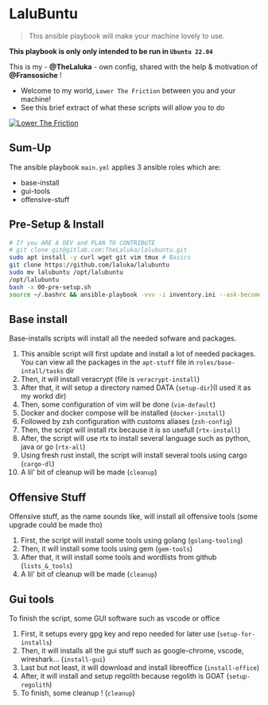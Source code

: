 # LaluBuntu

> This ansible playbook will make your machine lovely to use.

**This playbook is only only intended to be run in `Ubuntu 22.04`**

This is my - **@TheLaluka** - own config, shared with the help & motivation of **@Fransosiche** !

- Welcome to my world, `Lower The Friction` between you and your machine!
- See this brief extract of what these scripts will allow you to do

[![Lower The Friction](https://img.youtube.com/vi/xxOVNKNs24s/0.jpg)](https://www.youtube.com/watch?v=xxOVNKNs24s)

## Sum-Up

The ansible playbook `main.yml` applies 3 ansible roles which are:

- base-install
- gui-tools
- offensive-stuff

## Pre-Setup & Install

```bash
# If you ARE A DEV and PLAN TO CONTRIBUTE
# git clone git@gitlab.com:TheLaluka/lalubuntu.git
sudo apt install -y curl wget git vim tmux # Basics
git clone https://github.com/laluka/lalubuntu
sudo mv lalubuntu /opt/lalubuntu
/opt/lalubuntu
bash -x 00-pre-setup.sh
source ~/.bashrc && ansible-playbook -vvv -i inventory.ini --ask-become main.yml
```

## Base install

Base-installs scripts will install all the needed sofware and packages.

1. This ansible script will first update and install a lot of needed packages. You can view all the packages in the `apt-stuff` file in `roles/base-intall/tasks` dir
2. Then, it will install veracrypt (file is `veracrypt-install`)
3. After that, it will setup a directory named DATA (`setup-dir`)(I used it as my workd dir)
4. Then, some configuration of vim will be done (`vim-default`)
5. Docker and docker compose will be installed (`docker-install`)
6. Followed by zsh configuration with customs aliases (`zsh-config`)
7. Then, the script will install rtx because it is so usefull (`rtx-install`)
8. After, the script will use rtx to install several language such as python, java or go (`rtx-all`)
9. Using fresh rust install, the script will install several tools using cargo (`cargo-dl`)
10. A lil' bit of cleanup will be made (`cleanup`)

## Offensive Stuff

Offensive stuff, as the name sounds like, will install all offensive tools (some upgrade could be made tho)

1. First, the script will install some tools using golang (`golang-tooling`)
2. Then, it will install some tools using gem (`gem-tools`)
3. After that, it will install some tools and wordlists from github (`lists_&_tools`)
4. A lil' bit of cleanup will be made (`cleanup`)

## Gui tools

To finish the script, some GUI software such as vscode or office

1. First, it setups every gpg key and repo needed for later use (`setup-for-installs`)
2. Then, it will installs all the gui stuff such as google-chrome, vscode, wireshark... (`install-gui`)
3. Last but not least, it will download and install libreoffice (`install-office`)
4. After, it will install and setup regolith because regolith is GOAT (`setup-regolith`)
5. To finish, some cleanup ! (`cleanup`)

